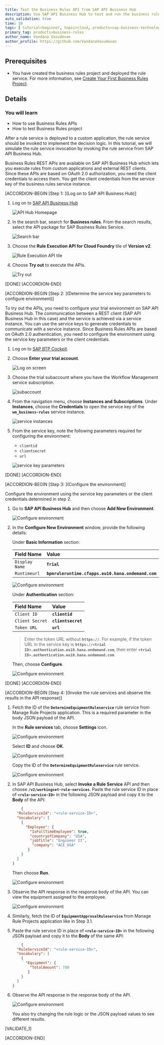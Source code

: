 ```yaml
---
title: Test the Business Rules API from SAP API Business Hub
description: Use SAP API Business Hub to test and run the business rules API to see how business rules can be consumed from a custom application.
auto_validation: true
time: 10
tags: [ tutorial>beginner, topic>cloud, products>sap-business-technology-platform, products>sap-btp--cloud-foundry-environment]
primary_tag: products>business-rules
author_name: Vandana Vasudevan
author_profile: https://github.com/VandanaVasudevan
---
```


## Prerequisites
 - You have created the business rules project and deployed the rule service. For more information, see [Create Your First Business Rules Project](group.cp-rules-first-project).

## Details
### You will learn
  - How to use Business Rules APIs
  - How to test Business Rules project

After a rule service is deployed to a custom application, the rule service should be invoked to implement the decision logic. In this tutorial, we will simulate the rule service invocation by invoking the rule service from SAP API Business Hub.

Business Rules REST APIs are available on SAP API Business Hub which lets you execute rules from custom applications and external REST clients. Since these APIs are based on OAuth 2.0 authorization, you need the client credentials to access them. You get the client credentials from the service key of the business rules service instance.

[ACCORDION-BEGIN [Step 1: ](Log on to SAP API Business Hub)]

1. Log on to [SAP API Business Hub](https://api.sap.com/)

    ![API Hub Homepage](testing1.png)

2. In the search bar, search for **Business rules**. From the search results, select the API package for SAP Business Rules Service.

    ![Search bar](testing2.png)

3. Choose the **Rule Execution API for Cloud Foundry** tile of **Version v2**.

    ![Rule Execution API tile](testing3.png)

4. Choose **Try out** to execute the APIs.

    ![Try out](testing4.png)

[DONE]
[ACCORDION-END]

[ACCORDION-BEGIN [Step 2: ](Determine the service key parameters to configure environment)]

To try out the APIs, you need to configure your trial environment on SAP API Business Hub. The communication between a REST client (SAP API Business Hub in this case) and the service is achieved via a service instance. You can use the service keys to generate credentials to communicate with a service instance. Since Business Rules APIs are based on OAuth 2.0 authentication, you need to configure the environment using the service key parameters or the client credentials.

1. Log on to [SAP BTP Cockpit](https://cockpit.hanatrial.ondemand.com/).

2. Choose **Enter your trial account**.

    ![Log on screen](service_param1.png)

3. Choose the trial subaccount where you have the Workflow Management service subscription.

    ![subaccount](service_param2.png)


4. From the navigation menu, choose **Instances and Subscriptions**. Under **Instances**, choose the **Credentials** to open the service key of the **`wm_business-rules`** service instance.

    ![service instances](service_param3.png)

5. From the service key, note the following parameters required for configuring the environment:

    - `clientid`
    - `clientsecret`
    - `url`

    ![service key parameters](service_param5.png)

[DONE]
[ACCORDION-END]

[ACCORDION-BEGIN [Step 3: ](Configure the environment)]

 Configure the environment using the service key parameters or the client credentials determined in step 2.

1. Go to **SAP API Business Hub** and then choose **Add New Environment**.

    ![Configure environment](testing5.png)

2. In the **Configure New Environment** window, provide the following details:

    Under **Basic Information** section:

    |  Field Name     | Value
    |  :------------- | :-------------
    |  `Display Name`          | **`Trial`**
    |  `Runtimeurl`        | **`bpmruleruntime.cfapps.eu10.hana.ondemand.com`**

      ![Configure environment](testing6.png)

    Under **Authentication** section:

    |  Field Name     | Value
    |  :------------- | :-------------
    |  `Client ID`    | **`clientid`**
    |  `Client Secret`      | **`clientsecret`**
    |  `Token URL`     | **`url`**

    >Enter the token URL without **`https://`**. For example, if the token URL in the service key is **`https://<trial ID>.authentication.eu10.hana.ondemand.com`**, then enter **`<trial ID>.authentication.eu10.hana.ondemand.com`**.

    Then, choose **Configure**.

    ![Configure environment](testing7.png)


[DONE]
[ACCORDION-END]


[ACCORDION-BEGIN [Step 4: ](Invoke the rule services and observe the results in the API response)]

1. Fetch the ID of the **`DetermineEquipmentRuleservice`** rule service from Manage Rule Projects application. This is a required parameter in the body JSON payload of the API.

    In the **Rule services** tab, choose **Settings** icon.

    ![Configure environment](testing9.png)

    Select **ID** and choose **OK**.

    ![Configure environment](testing10.png)

    Copy the ID of the **`DetermineEquipmentRuleservice`** rule service.

    ![Configure environment](testing11.png)

2. In SAP API Business Hub, select **Invoke a Rule Service** API and then choose **`/v2/workingset-rule-services`**. Paste the rule service ID in place of **`<rule-service-ID>`** in the following JSON payload and copy it to the **Body** of the API:

    ```JSON
        {
      "RuleServiceId": "<rule-service-ID>",
      "Vocabulary": [
        {
          "Employee": {
            "IsFullTimeEmployee": true,
            "countryofCompany": "USA",
            "jobTitle": "Engineer II",
             "company": "ACE_USA"
           }
        }
      ]
    }
    ```

    Then choose **Run**.

    ![Configure environment](testing12.png)

3. Observe the API response in the response body of the API. You can view the equipment assigned to the employee.

    ![Configure environment](testing13.png)


4. Similarly, fetch the ID of **`EquipmentApprovalRuleservice`** from Manage Rule Projects application like in Step 3.1.

5. Paste the rule service ID in place of **`<rule-service-ID>`** in the following JSON payload and copy it to the **Body** of the same API:

    ```JSON
        {
      "RuleServiceId": "<rule-service-ID>",
      "Vocabulary": [
        {
          "Equipment": {
            "TotalAmount": 780
           }
        }
      ]
    }
    ```
 6. Observe the API response in the response body of the API.

    ![Configure environment](testing14.png)

    You also try changing the rule logic or the JSON payload values to see different results.


[VALIDATE_1]

[ACCORDION-END]
